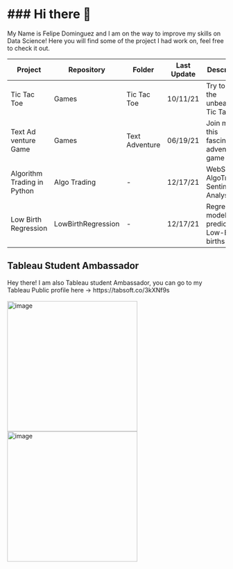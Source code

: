 <h1>### Hi there 👋</h1>

My Name is Felipe Dominguez and I am on the way to improve my skills on Data Science! 
Here you will find some of the project I had work on, feel free to check it out.
<br>

|          Project             |      Repository     |      Folder      |  Last Update  |               Description                   |
|------------------------------|    -------------    |   -------------  | ------------- |      ------------------------------         |
|        Tic Tac Toe           |        Games        | Tic Tac Toe      |   10/11/21    |   Try to beat the unbeatable Tic Tac Toe    |
|    Text Ad venture Game      |        Games        | Text Adventure   |   06/19/21    | Join me in this fascinating adventure game  |
| Algorithm Trading in Python  |    Algo Trading     |       -          |   12/17/21    | WebScrap, AlgoTrading, Sentimental Analysis | 
|    Low Birth Regression      | LowBirthRegression  |       -          |   12/17/21    | Regression model to predict Low-Birth births|


<h2> Tableau Student Ambassador </h2>
Hey there! I am also Tableau student Ambassador, you can go to my Tableau Public profile here -> https://tabsoft.co/3kXNf9s
<br><br>

  
 <img width="300" alt="image" src="https://user-images.githubusercontent.com/54413094/146497110-48d2cb4f-f42d-4254-a512-5f7a2be57e33.png"> 
 <img width="300" alt="image" src="https://user-images.githubusercontent.com/54413094/146497366-232cbbd8-1285-4f03-9fec-18cb96d89205.png">




<!--
**fa-dominguez/fa-dominguez** is a ✨ _special_ ✨ repository because its `README.md` (this file) appears on your GitHub profile.

Here are some ideas to get you started:

- 🔭 I’m currently working on ...
- 🌱 I’m currently learning ...
- 👯 I’m looking to collaborate on ...
- 🤔 I’m looking for help with ...
- 💬 Ask me about ...
- 📫 How to reach me: ...
- 😄 Pronouns: ...
- ⚡ Fun fact: ...
-->
